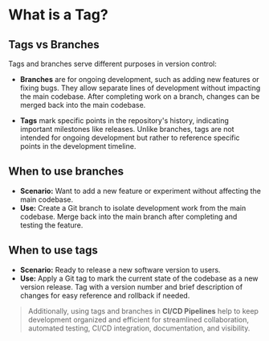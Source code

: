 # What is a Tag?

## Tags vs Branches

Tags and branches serve different purposes in version control:

- **Branches** are for ongoing development, such as adding new features or fixing bugs. They allow separate lines of development without impacting the main codebase. After completing work on a branch, changes can be merged back into the main codebase.

- **Tags** mark specific points in the repository's history, indicating important milestones like releases. Unlike branches, tags are not intended for ongoing development but rather to reference specific points in the development timeline.

## When to use branches

- **Scenario:** Want to add a new feature or experiment without affecting the main codebase.
- **Use:** Create a Git branch to isolate development work from the main codebase. Merge back into the main branch after completing and testing the feature.

## When to use tags

- **Scenario:** Ready to release a new software version to users.
- **Use:** Apply a Git tag to mark the current state of the codebase as a new version release. Tag with a version number and brief description of changes for easy reference and rollback if needed.

> Additionally, using tags and branches in **CI/CD Pipelines** help to keep development organized and efficient for streamlined collaboration, automated testing, CI/CD integration, documentation, and visibility.